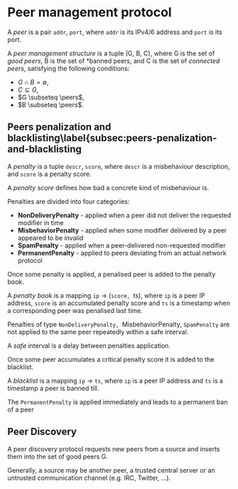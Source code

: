 $$
\newcommand{\peers}{\mathcal{P}}
$$

# Peer management protocol

A *peer* is a pair `addr`, `port`, where `addr` is its IPv4/6 address and `port` is its port.

A *peer management structure* is a tuple (G, B, C), where G is the set of *good peers*, B is the set of *banned peers, and C is the set of *connected peers*, satisfying the following conditions:

- $G \cap B = \emptyset$,
- $C \subseteq G$,
- $G \subseteq \peers$,
- $B \subseteq \peers$.

## Peers penalization and blacklisting\label{subsec:peers-penalization-and-blacklisting

A *penalty* is a tuple `descr`, `score`, where `descr` is a misbehaviour description, and `score` is a penalty score.

A _penalty score_ defines how bad a concrete kind of misbehaviour is.

Penalties are divided into four categories:


* **NonDeliveryPenalty** - applied when a peer did not deliver the requested modifier in time
* **MisbehaviorPenalty** - applied when some modifier delivered by a peer appeared to be invalid
* **SpamPenalty** - applied when a peer-delivered non-requested modifier
* **PermanentPenalty** - applied to peers deviating from an actual network protocol


Once some penalty is applied, a penalised peer is added to the penalty book.

A *penalty book* is a mapping `ip` -> (`score, `ts), where `ip` is a peer IP address, `score` is an accumulated penalty score and `ts` is a timestamp when a corresponding peer was penalised last time.

Penalties of type `NonDeliveryPenalty, `MisbehaviorPenalty, `SpamPenalty` are not applied to the same peer repeatedly within a safe interval.

A *safe* interval is a delay between penalties application.

Once some peer accumulates a critical penalty score it is added to the blacklist.

A *blacklist* is a mapping `ip` -> `ts`, where `ip` is a peer IP address and `ts` is a timestamp a peer is banned till.

The `PermanentPenalty` is applied immediately and leads to a permanent ban of a peer

## Peer Discovery

A peer discovery protocol requests new peers from a source and inserts them into the set of good peers G.

Generally, a source may be another peer, a trusted central server or an untrusted communication channel (e.g. IRC, Twitter, ...).
